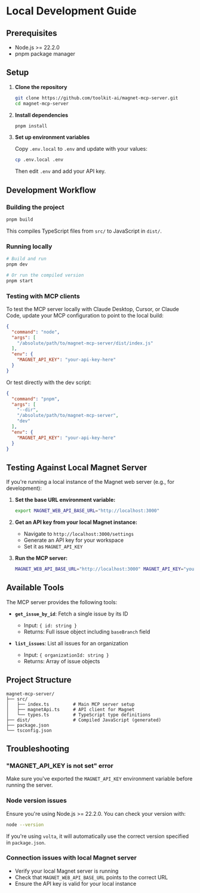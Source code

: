 # Local Development Guide

## Prerequisites

- Node.js >= 22.2.0
- pnpm package manager

## Setup

1. **Clone the repository**
   ```bash
   git clone https://github.com/toolkit-ai/magnet-mcp-server.git
   cd magnet-mcp-server
   ```

2. **Install dependencies**
   ```bash
   pnpm install
   ```

3. **Set up environment variables**

   Copy `.env.local` to `.env` and update with your values:

   ```bash
   cp .env.local .env
   ```

   Then edit `.env` and add your API key.

## Development Workflow

### Building the project

```bash
pnpm build
```

This compiles TypeScript files from `src/` to JavaScript in `dist/`.

### Running locally

```bash
# Build and run
pnpm dev

# Or run the compiled version
pnpm start
```

### Testing with MCP clients

To test the MCP server locally with Claude Desktop, Cursor, or Claude Code, update your MCP configuration to point to the local build:

```json
{
  "command": "node",
  "args": [
    "/absolute/path/to/magnet-mcp-server/dist/index.js"
  ],
  "env": {
    "MAGNET_API_KEY": "your-api-key-here"
  }
}
```

Or test directly with the dev script:

```json
{
  "command": "pnpm",
  "args": [
    "--dir",
    "/absolute/path/to/magnet-mcp-server",
    "dev"
  ],
  "env": {
    "MAGNET_API_KEY": "your-api-key-here"
  }
}
```

## Testing Against Local Magnet Server

If you're running a local instance of the Magnet web server (e.g., for development):

1. **Set the base URL environment variable:**
   ```bash
   export MAGNET_WEB_API_BASE_URL="http://localhost:3000"
   ```

2. **Get an API key from your local Magnet instance:**
   - Navigate to `http://localhost:3000/settings`
   - Generate an API key for your workspace
   - Set it as `MAGNET_API_KEY`

3. **Run the MCP server:**
   ```bash
   MAGNET_WEB_API_BASE_URL="http://localhost:3000" MAGNET_API_KEY="your-local-api-key" pnpm dev
   ```

## Available Tools

The MCP server provides the following tools:

- **`get_issue_by_id`**: Fetch a single issue by its ID
  - Input: `{ id: string }`
  - Returns: Full issue object including `baseBranch` field

- **`list_issues`**: List all issues for an organization
  - Input: `{ organizationId: string }`
  - Returns: Array of issue objects

## Project Structure

```
magnet-mcp-server/
├── src/
│   ├── index.ts         # Main MCP server setup
│   ├── magnetApi.ts     # API client for Magnet
│   └── types.ts         # TypeScript type definitions
├── dist/                # Compiled JavaScript (generated)
├── package.json
└── tsconfig.json
```

## Troubleshooting

### "MAGNET_API_KEY is not set" error

Make sure you've exported the `MAGNET_API_KEY` environment variable before running the server.

### Node version issues

Ensure you're using Node.js >= 22.2.0. You can check your version with:
```bash
node --version
```

If you're using `volta`, it will automatically use the correct version specified in `package.json`.

### Connection issues with local Magnet server

- Verify your local Magnet server is running
- Check that `MAGNET_WEB_API_BASE_URL` points to the correct URL
- Ensure the API key is valid for your local instance
